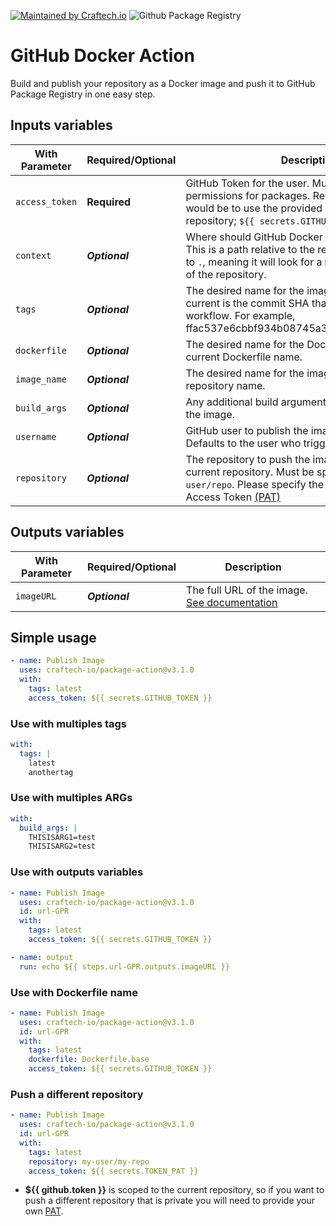 [![Maintained by Craftech.io](https://img.shields.io/badge/maintained%20by-craftech.io-%2254BEC5.svg?color=54BEC5)](https://craftech.io/?ref=terraform-aws-route53)
![Github Package Registry](https://github.com/craftech-io/package-action/workflows/Github%20Package%20Registry/badge.svg)

# GitHub Docker Action

Build and publish your repository as a Docker image and push it to GitHub Package Registry in one easy step.

## Inputs variables

| With Parameter        | Required/Optional | Description |
| --------------------- | ----------------- | ------------|
| `access_token`        | **Required**     | GitHub Token for the user. Must have write permissions for packages. Recommended set up would be to use the provided GitHub Token for your repository; `${{ secrets.GITHUB_TOKEN }}`.
| `context`             | ***Optional***   | Where should GitHub Docker find the Dockerfile? This is a path relative to the repository root. Defaults to `.`, meaning it will look for a `Dockerfile` in the root of the repository.
| `tags`                | ***Optional***   | The desired name for the image tag. Defaults to current is the commit SHA that triggered the workflow. For example, ffac537e6cbbf934b08745a378932722df287a53.. 
| `dockerfile`          | ***Optional***   | The desired name for the Dockerfile. Defaults to current Dockerfile name. 
| `image_name`          | ***Optional***   | The desired name for the image. Defaults to current repository name. 
| `build_args`           | ***Optional***   | Any additional build arguments to use when building the image.
| `username`            | ***Optional***   | GitHub user to publish the image on behalf of. Defaults to the user who triggered the action to run. 
| `repository`          | ***Optional***   | The repository to push the image to. Defaults to current repository. Must be specified in format `user/repo`. Please specify the secret for Personal Access Token [(PAT)](https://help.github.com/es/github/authenticating-to-github/creating-a-personal-access-token-for-the-command-line) 

## Outputs variables

| With Parameter        | Required/Optional | Description |
| --------------------- | ----------------- | ------------|
| `imageURL`            | ***Optional***    | The full URL of the image. [See documentation](https://help.github.com/en/actions/reference/workflow-syntax-for-github-actions#jobsjobs_idoutputs)

## Simple usage

```yaml
- name: Publish Image
  uses: craftech-io/package-action@v3.1.0
  with:
    tags: latest
    access_token: ${{ secrets.GITHUB_TOKEN }}
```

### Use with multiples tags
```yaml
with:
  tags: |
    latest
    anothertag
```
### Use with multiples ARGs
```yaml
with:
  build_args: |
    THISISARG1=test
    THISISARG2=test
```
### Use with outputs variables

```yaml
- name: Publish Image
  uses: craftech-io/package-action@v3.1.0
  id: url-GPR 
  with:
    tags: latest
    access_token: ${{ secrets.GITHUB_TOKEN }}

- name: output
  run: echo ${{ steps.url-GPR.outputs.imageURL }}    
```

### Use with Dockerfile name
```yaml
- name: Publish Image
  uses: craftech-io/package-action@v3.1.0
  id: url-GPR 
  with:
    tags: latest
    dockerfile: Dockerfile.base
    access_token: ${{ secrets.GITHUB_TOKEN }}  
```

### Push a different repository
```yaml
- name: Publish Image
  uses: craftech-io/package-action@v3.1.0
  id: url-GPR 
  with:
    tags: latest
    repository: my-user/my-repo
    access_token: ${{ secrets.TOKEN_PAT }}

```
- **${{ github.token }}** is scoped to the current repository, so if you want to push a different repository that is private you will need to provide your own [PAT](https://help.github.com/es/github/authenticating-to-github/creating-a-personal-access-token-for-the-command-line).
